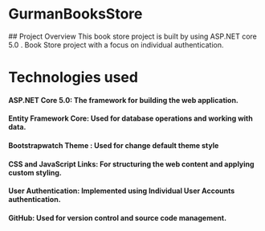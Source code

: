 # GurmanBooksStore

﻿## Project Overview
This book store project is built by using ASP.NET core 5.0 . Book Store project with a focus on individual authentication.

# Technologies used
#### ASP.NET Core 5.0: The framework for building the web application.

#### Entity Framework Core: Used for database operations and working with data.

#### Bootstrapwatch Theme : Used for change default theme style 

#### CSS and JavaScript Links: For structuring the web content and applying custom styling.

#### User Authentication: Implemented using Individual User Accounts authentication.

#### GitHub: Used for version control and source code management.
